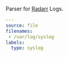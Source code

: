 Parser for [Radarr](https://github.com/Radarr/Radarr) Logs.

```yaml
---
source: file
filenames:
 - /var/log/syslog
labels:
  type: syslog
```
